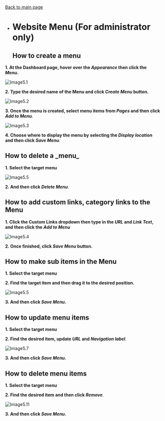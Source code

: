 [Back to main page](https://github.com/samremonte/b1m/blob/main/documentation.md)

- # Website Menu (For administrator only)
  <h2>How to create a menu</h2>
  
 **1. At the Dashboard page, hover over the _Appearance_ then click the _Menu_.**

![Image5.1](/img/5.1.PNG)


 **2. Type the desired name of the Menu and click _Create Menu_ button.**

![Image5.2](/img/5.2.PNG)

 **3. Once the menu is created, select menu items from _Pages_ and then click _Add to Menu_**.

![Image5.3](/img/5.3.PNG)

 **4. Choose where to display the menu by selecting the _Display location_ and then click _Save Menu_**.
  
  <h2>How to delete a _menu_</h2>
 
  **1. Select the target menu**   
 
![Image5.5](/img/5.6.PNG) 

  **2. And then click _Delete Menu_**.
  
  <h2>How to add custom links, category links to the Menu</h2>
  
 **1. Click the Custom Links dropdown then type in the _URL_ and _Link Text_, and then click the _Add to Menu_**

![Image5.4](/img/5.4.PNG) 

 **2. Once finished, click _Save Menu_ button.** 

  <h2>How to make sub items in the Menu</h2>
  
 **1. Select the target menu**   
 
 **2. Find the target item and then drag it to the desired position.**
 
![Image5.5](/img/5.5.PNG) 

 **3. And then click _Save Menu_.**

 <h2>How to update menu items</h2>
 
 **1. Select the target menu**

 **2. Find the desired item, update _URL_ and _Navigation label_**.

![Image5.7](/img/5.7.PNG)

 **3. And then click _Save Menu_.**
 
  <h2>How to delete menu items</h2>
  
 **1. Select the target menu**
 
 **2. Find the desired item and then click _Remove_**.

![Image5.11](/img/5.11.png)

 **3. And then click _Save Menu_.**
